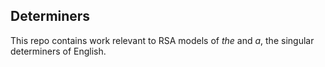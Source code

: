 ## Determiners

This repo contains work relevant to RSA models of *the* and *a*, the singular determiners of English.





